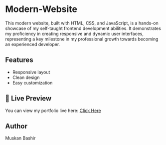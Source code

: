 # Modern-Website
This modern website, built with HTML, CSS, and JavaScript, is a hands-on showcase of my self-taught frontend development abilities. It demonstrates my proficiency in creating responsive and dynamic user interfaces, representing a key milestone in my professional growth towards becoming an experienced developer.

## Features  
- Responsive layout  
- Clean design  
- Easy customization


## 🔗 Live Preview  
You can view my portfolio live here: [Click Here]()

## Author  
Muskan Bashir 

